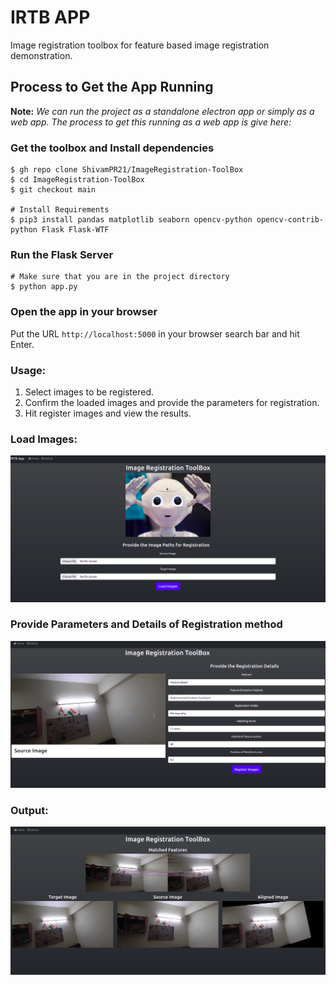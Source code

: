 # IRTB APP
Image registration toolbox for feature based image registration demonstration.

## Process to Get the App Running

**Note:** *We can run the project as a standalone electron app or simply as a web app. 
The process to get this running as a web app is give here:*

### Get the toolbox and Install dependencies
```shell
$ gh repo clone ShivamPR21/ImageRegistration-ToolBox
$ cd ImageRegistration-ToolBox
$ git checkout main

# Install Requirements
$ pip3 install pandas matplotlib seaborn opencv-python opencv-contrib-python Flask Flask-WTF
```

### Run the Flask Server
```shell
# Make sure that you are in the project directory
$ python app.py
```

### Open the app in your browser
Put the URL `http://localhost:5000` in your browser search bar and hit Enter.

### Usage:
1. Select images to be registered.
2. Confirm the loaded images and provide the parameters for registration.
3. Hit register images and view the results.

### Load Images:
![Image details](docs/irtb_main.png)

### Provide Parameters and Details of Registration method
![Details](docs/registration.png)

### Output:
![Output 1](docs/results.png)
